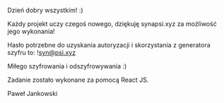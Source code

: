Dzień dobry wszystkim! :)

Każdy projekt uczy czegoś nowego, dziękuję synapsi.xyz za możliwość jego wykonania!

Hasło potrzebne do uzyskania autoryzacji i skorzystania z generatora szyfru to: !syn@psi.xyz

Miłego szyfrowania i odszyfrowywania :)

Zadanie zostało wykonane za pomocą React JS.

Paweł Jankowski

